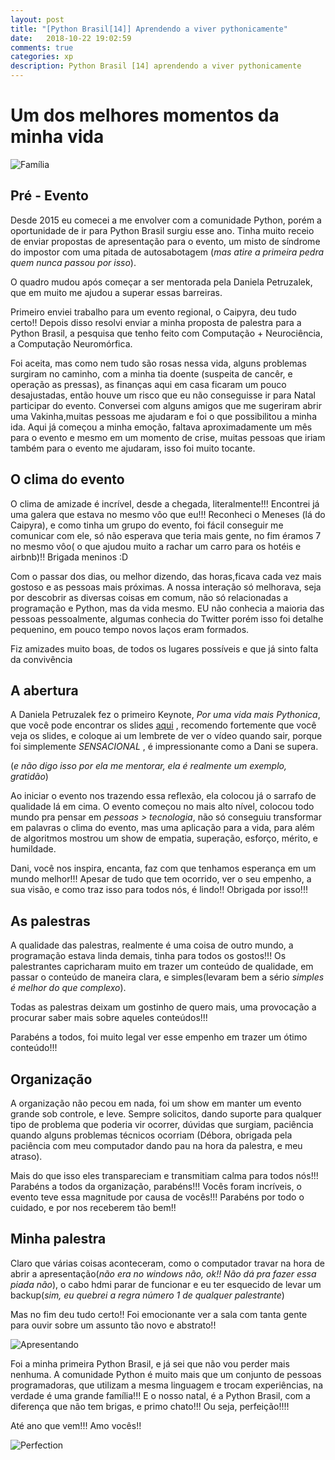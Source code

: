 ```yaml
---
layout: post
title: "[Python Brasil[14]] Aprendendo a viver pythonicamente"
date:   2018-10-22 19:02:59
comments: true
categories: xp
description: Python Brasil [14] aprendendo a viver pythonicamente
---
```


# Um dos melhores momentos da minha vida

![Família](assets/images/galera.jpg)

## Pré - Evento

Desde 2015 eu comecei a me envolver com a comunidade Python, porém a oportunidade de ir para Python Brasil surgiu esse ano. Tinha muito receio de enviar propostas de apresentação para o evento, um misto de síndrome do impostor com uma pitada de autosabotagem (*mas atire a primeira pedra quem nunca passou por isso*).

O quadro mudou após começar a ser mentorada pela Daniela Petruzalek, que em muito me ajudou a superar essas barreiras. 

Primeiro enviei trabalho para um evento regional, o Caipyra, deu tudo certo!! Depois disso resolvi enviar a minha proposta de palestra para a Python Brasil, a pesquisa que tenho feito com Computação + Neurociência, a Computação Neuromórfica.

Foi aceita, mas como nem tudo são rosas nessa vida, alguns problemas surgiram no caminho, com a minha tia doente (suspeita de cancêr, e operação as pressas), as finanças aqui em casa ficaram um pouco desajustadas, então houve um risco que eu não conseguisse ir para Natal participar do evento. Conversei com alguns amigos que me sugeriram abrir uma Vakinha,muitas pessoas me ajudaram e foi o que possibilitou a minha ida. Aqui já começou a minha emoção, faltava aproximadamente um mês para o evento e mesmo em um momento de crise, muitas pessoas que iriam também para o evento me ajudaram, isso foi muito tocante.

## O clima do evento

O clima de amizade é incrível, desde a chegada, literalmente!!! Encontrei já uma galera que estava no mesmo vôo que eu!!! Reconheci o Meneses (lá do Caipyra), e como tinha um grupo do evento, foi fácil conseguir me comunicar com ele, só não esperava que teria mais gente, no fim éramos 7 no mesmo vôo( o que ajudou muito a rachar um carro para os hotéis e airbnb)!! Brigada meninos :D

Com o passar dos dias, ou melhor dizendo, das horas,ficava cada vez mais gostoso e as pessoas mais próximas. A nossa interação só melhorava, seja por descobrir as diversas coisas em comum, não só relacionadas a programação e Python, mas da vida mesmo. EU não conhecia a maioria das pessoas pessoalmente, algumas conhecia do Twitter porém isso foi detalhe pequenino, em pouco tempo novos laços eram formados.

Fiz amizades muito boas, de todos os lugares possíveis e que já sinto falta da convivência

## A abertura

A Daniela Petruzalek fez o primeiro Keynote, *Por uma vida mais Pythonica*, que você pode encontrar os slides [aqui](https://speakerdeck.com/danicat/por-uma-vida-mais-pythonica-keynote-python-brasil-14) , recomendo fortemente que você veja os slides, e coloque ai um lembrete de ver o vídeo quando sair, porque foi simplemente _SENSACIONAL_ , é impressionante como a Dani se supera.

(*e não digo isso por ela me mentorar, ela é realmente um exemplo, gratidão*)

Ao iniciar o evento nos trazendo essa reflexão, ela colocou já o sarrafo de qualidade lá em cima. O evento começou no mais alto nível, colocou todo mundo pra pensar em *pessoas > tecnologia*, não só conseguiu transformar em palavras o clima do evento, mas uma aplicação para a vida, para além de algoritmos mostrou um show de empatia, superação, esforço, mérito, e humildade.

Dani, você nos inspira, encanta, faz com que tenhamos esperança em um mundo melhor!!! Apesar de tudo que tem ocorrido, ver o seu empenho, a sua visão, e como traz isso para todos nós, é lindo!! Obrigada por isso!!!

## As palestras

A qualidade das palestras, realmente é uma coisa de outro mundo, a programação estava linda demais, tinha para todos os gostos!!! Os palestrantes capricharam muito em trazer um conteúdo de qualidade, em passar o conteúdo de maneira clara, e simples(levaram bem a sério *simples é melhor do que complexo*).

Todas as palestras deixam um gostinho de quero mais, uma provocação a procurar saber mais sobre aqueles conteúdos!!!

Parabéns a todos, foi muito legal ver esse empenho em trazer um ótimo conteúdo!!!

## Organização

A organização não pecou em nada, foi um show em manter um evento grande sob controle, e leve. Sempre solicitos, dando suporte para qualquer tipo de problema que poderia vir ocorrer, dúvidas que surgiam, paciência quando alguns problemas técnicos ocorriam (Débora, obrigada pela paciência com meu computador dando pau na hora da palestra, e meu atraso).

Mais do que isso eles transpareciam e transmitiam calma para todos nós!!! Parabéns a todos da organização, parabéns!!! Vocês foram incríveis, o evento teve essa magnitude por causa de vocês!!! Parabéns por todo o cuidado, e por nos receberem tão bem!!


## Minha palestra

Claro que várias coisas aconteceram, como o computador travar na hora de abrir a apresentação(*não era no windows não, ok!! Não dá pra fazer essa piada não*), o cabo hdmi parar de funcionar e eu ter esquecido de levar um backup(*sim, eu quebrei a regra número 1 de qualquer palestrante*)

Mas no fim deu tudo certo!! Foi emocionante ver a sala com tanta gente para ouvir sobre um assunto tão novo e abstrato!!

![Apresentando](assets/images/apresentandopybr.jpg)

Foi a minha primeira Python Brasil, e já sei que não vou perder mais nenhuma. A comunidade Python é muito mais que um conjunto de pessoas programadoras, que utilizam a mesma linguagem e trocam experiências, na verdade é uma grande família!!! E o nosso natal, é a Python Brasil, com a diferença que não tem brigas, e primo chato!!! Ou seja, perfeição!!!!

Até ano que vem!!! Amo vocês!!

![Perfection](http://4.bp.blogspot.com/-jJQPVBXaXh0/VYtWdVhwscI/AAAAAAAAF-I/fwA5pD0jXKQ/s320/magneto.gif)


